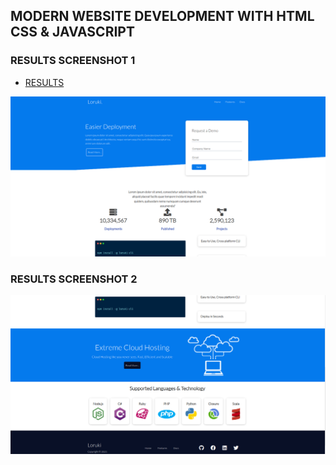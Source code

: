 ## MODERN WEBSITE DEVELOPMENT WITH HTML CSS & JAVASCRIPT

### RESULTS SCREENSHOT 1

- [RESULTS](screenshoot/modernwebsite1.png)

![MODERN WEBSITE](screenshoot/modernwebsite1.png)

### RESULTS SCREENSHOT 2

![MODERN WEBSITE](screenshoot/modernwebsite2.png)
